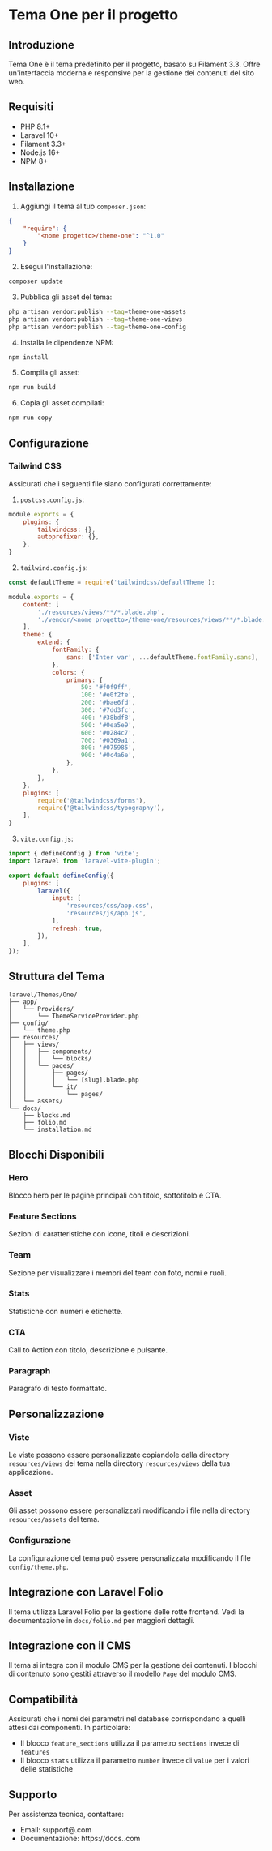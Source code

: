 # Tema One per il progetto

## Introduzione

Tema One è il tema predefinito per il progetto, basato su Filament 3.3. Offre un'interfaccia moderna e responsive per la gestione dei contenuti del sito web.

## Requisiti

- PHP 8.1+
- Laravel 10+
- Filament 3.3+
- Node.js 16+
- NPM 8+

## Installazione

1. Aggiungi il tema al tuo `composer.json`:

```json
{
    "require": {
        "<nome progetto>/theme-one": "^1.0"
    }
}
```

2. Esegui l'installazione:

```bash
composer update
```

3. Pubblica gli asset del tema:

```bash
php artisan vendor:publish --tag=theme-one-assets
php artisan vendor:publish --tag=theme-one-views
php artisan vendor:publish --tag=theme-one-config
```

4. Installa le dipendenze NPM:

```bash
npm install
```

5. Compila gli asset:

```bash
npm run build
```

6. Copia gli asset compilati:

```bash
npm run copy
```

## Configurazione

### Tailwind CSS

Assicurati che i seguenti file siano configurati correttamente:

1. `postcss.config.js`:

```js
module.exports = {
    plugins: {
        tailwindcss: {},
        autoprefixer: {},
    },
}
```

2. `tailwind.config.js`:

```js
const defaultTheme = require('tailwindcss/defaultTheme');

module.exports = {
    content: [
        './resources/views/**/*.blade.php',
        './vendor/<nome progetto>/theme-one/resources/views/**/*.blade.php',
    ],
    theme: {
        extend: {
            fontFamily: {
                sans: ['Inter var', ...defaultTheme.fontFamily.sans],
            },
            colors: {
                primary: {
                    50: '#f0f9ff',
                    100: '#e0f2fe',
                    200: '#bae6fd',
                    300: '#7dd3fc',
                    400: '#38bdf8',
                    500: '#0ea5e9',
                    600: '#0284c7',
                    700: '#0369a1',
                    800: '#075985',
                    900: '#0c4a6e',
                },
            },
        },
    },
    plugins: [
        require('@tailwindcss/forms'),
        require('@tailwindcss/typography'),
    ],
}
```

3. `vite.config.js`:

```js
import { defineConfig } from 'vite';
import laravel from 'laravel-vite-plugin';

export default defineConfig({
    plugins: [
        laravel({
            input: [
                'resources/css/app.css',
                'resources/js/app.js',
            ],
            refresh: true,
        }),
    ],
});
```

## Struttura del Tema

```
laravel/Themes/One/
├── app/
│   └── Providers/
│       └── ThemeServiceProvider.php
├── config/
│   └── theme.php
├── resources/
│   ├── views/
│   │   ├── components/
│   │   │   └── blocks/
│   │   └── pages/
│   │       ├── pages/
│   │       │   └── [slug].blade.php
│   │       └── it/
│   │           └── pages/
│   └── assets/
└── docs/
    ├── blocks.md
    ├── folio.md
    └── installation.md
```

## Blocchi Disponibili

### Hero
Blocco hero per le pagine principali con titolo, sottotitolo e CTA.

### Feature Sections
Sezioni di caratteristiche con icone, titoli e descrizioni.

### Team
Sezione per visualizzare i membri del team con foto, nomi e ruoli.

### Stats
Statistiche con numeri e etichette.

### CTA
Call to Action con titolo, descrizione e pulsante.

### Paragraph
Paragrafo di testo formattato.

## Personalizzazione

### Viste
Le viste possono essere personalizzate copiandole dalla directory `resources/views` del tema nella directory `resources/views` della tua applicazione.

### Asset
Gli asset possono essere personalizzati modificando i file nella directory `resources/assets` del tema.

### Configurazione
La configurazione del tema può essere personalizzata modificando il file `config/theme.php`.

## Integrazione con Laravel Folio

Il tema utilizza Laravel Folio per la gestione delle rotte frontend. Vedi la documentazione in `docs/folio.md` per maggiori dettagli.

## Integrazione con il CMS

Il tema si integra con il modulo CMS per la gestione dei contenuti. I blocchi di contenuto sono gestiti attraverso il modello `Page` del modulo CMS.

## Compatibilità

Assicurati che i nomi dei parametri nel database corrispondano a quelli attesi dai componenti. In particolare:

- Il blocco `feature_sections` utilizza il parametro `sections` invece di `features`
- Il blocco `stats` utilizza il parametro `number` invece di `value` per i valori delle statistiche

## Supporto

Per assistenza tecnica, contattare:
- Email: support@<nome progetto>.com
- Documentazione: https://docs.<nome progetto>.com 
